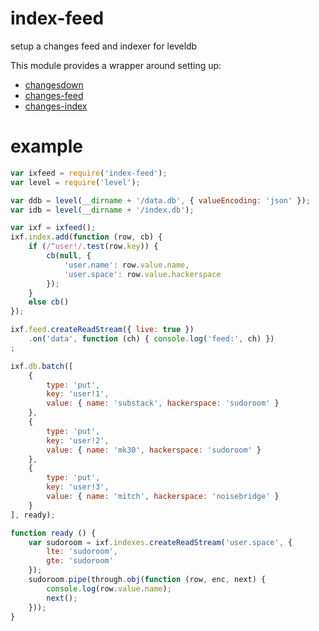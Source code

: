 # index-feed

setup a changes feed and indexer for leveldb

This module provides a wrapper around setting up:

* [changesdown](https://npmjs.org/package/changesdown)
* [changes-feed](https://npmjs.org/package/changes-feed)
* [changes-index](https://npmjs.org/package/changes-index)

# example

``` js
var ixfeed = require('index-feed');
var level = require('level');

var ddb = level(__dirname + '/data.db', { valueEncoding: 'json' });
var idb = level(__dirname + '/index.db');

var ixf = ixfeed();
ixf.index.add(function (row, cb) {
    if (/^user!/.test(row.key)) {
        cb(null, {
            'user.name': row.value.name,
            'user.space': row.value.hackerspace
        });
    }
    else cb()
});

ixf.feed.createReadStream({ live: true })
    .on('data', function (ch) { console.log('feed:', ch) })
;

ixf.db.batch([
    {
        type: 'put',
        key: 'user!1',
        value: { name: 'substack', hackerspace: 'sudoroom' }
    },
    {
        type: 'put',
        key: 'user!2',
        value: { name: 'mk30', hackerspace: 'sudoroom' }
    },
    {
        type: 'put',
        key: 'user!3',
        value: { name: 'mitch', hackerspace: 'noisebridge' }
    }
], ready);

function ready () {
    var sudoroom = ixf.indexes.createReadStream('user.space', {
        lte: 'sudoroom',
        gte: 'sudoroom'
    });
    sudoroom.pipe(through.obj(function (row, enc, next) {
        console.log(row.value.name);
        next();
    }));
}
```


